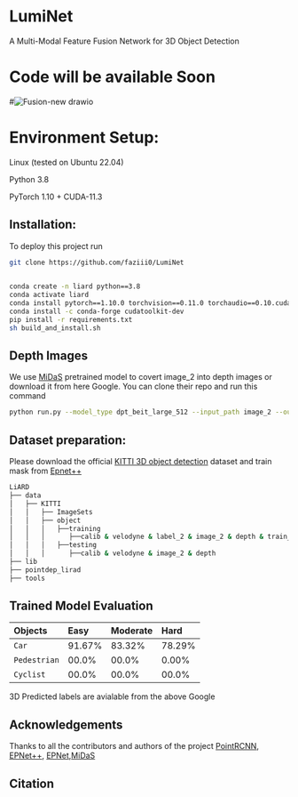 
# LumiNet

A Multi-Modal Feature Fusion Network for 3D Object Detection

# Code will be available Soon


#![Fusion-new drawio](https://github.com/faziii0/LumiNet/assets/111413133/bfea5354-d194-4cfd-8ef4-138d72fb807f)



# Environment Setup:
Linux (tested on Ubuntu 22.04)

Python 3.8

PyTorch 1.10 + CUDA-11.3




## Installation:

To deploy this project run

```bash
git clone https://github.com/faziii0/LumiNet
  
```

```bash
conda create -n liard python==3.8
conda activate liard
conda install pytorch==1.10.0 torchvision==0.11.0 torchaudio==0.10.cudatoolkit=11.3 -c pytorch -c conda-forge
conda install -c conda-forge cudatoolkit-dev
pip install -r requirements.txt
sh build_and_install.sh
```
## Depth Images
We use [MiDaS](https://github.com/isl-org/MiDaS) pretrained model to covert image_2 into depth images or download it from here Google. You can clone their repo and run this command
```bash
python run.py --model_type dpt_beit_large_512 --input_path image_2 --output_path depth


```
## Dataset preparation:

Please download the official [KITTI 3D object detection](https://www.cvlibs.net/datasets/kitti/eval_object.php?obj_benchmark=3d) dataset and  train mask from [Epnet++](https://github.com/happinesslz/EPNetV2)

```bash
LiARD
├── data
│   ├── KITTI
│   │   ├── ImageSets
│   │   ├── object
│   │   │   ├──training
│   │   │      ├──calib & velodyne & label_2 & image_2 & depth & train_mask
│   │   │   ├──testing
│   │   │      ├──calib & velodyne & image_2 & depth
├── lib
├── pointdep_lirad
├── tools
```
## Trained Model Evaluation





| Objects | Easy|Moderate     | Hard                   | 
| :-------- | :------- | :----------- | :----------|
| `Car` | 91.67% | 83.32% | 78.29%
| `Pedestrian` | 00.0% | 00.0% | 0.00%
| `Cyclist` | 00.0% | 00.0% | 00.0%

3D Predicted labels are avialable from the above Google


## Acknowledgements

 Thanks to all the contributors and authors of the project [PointRCNN](https://github.com/sshaoshuai/PointRCNN), [EPNet++](https://github.com/happinesslz/EPNetV2), [EPNet](https://github.com/happinesslz/EPNet),[MiDaS](https://github.com/isl-org/MiDaS)

## Citation




